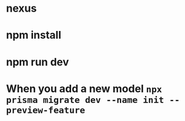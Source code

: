 # nexus
# npm install
# npm run dev
# When you add a new model `npx prisma migrate dev --name init --preview-feature`
